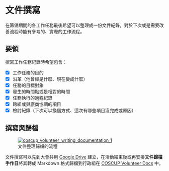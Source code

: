 # 文件撰寫

在籌備期間的各工作任務最後希望可以整理成一份文件紀錄，對於下次或是需要改善流程時能有參考的、實際的工作流程。

## 要領

撰寫工作任務紀錄時希望包含：

- [x] 工作任務的目的
- [x] 沿革（他曾經是什麼、現在變成什麼）
- [x] 任務的目標對象
- [x] 發生的時間點或是相對的時間
- [x] 任務執行的過程紀錄
- [x] 跨組或與廠商協調的項目
- [x] 檢討紀錄（下次可以換個方式、這次有哪些項目沒完成或原因）

## 撰寫與歸檔

<figure markdown>
  <a href="https://volunteer.coscup.org/doc/docs_writing_documentation_1.svg">
    <img alt="coscup_volunteer_writing_documentation_1" src="https://volunteer.coscup.org/doc/docs_writing_documentation_1.svg">
  </a>
  <figcaption>文件整理歸檔的流程</figcaption>
</figure>

文件撰寫可以先到大會共用 [Google Drive](https://drive.google.com/drive/folders/1U2qvoGZln3l2TJQHefGwNQ35E3TOd4X9) 建立，在活動結束後或再安排**文件歸檔手作日**將其轉成 Markdown 格式歸檔到行政組在 [COSCUP Volunteer Docs](https://volunteer.coscup.org/docs/zh-TW/secretary_team/overview/) 中。
